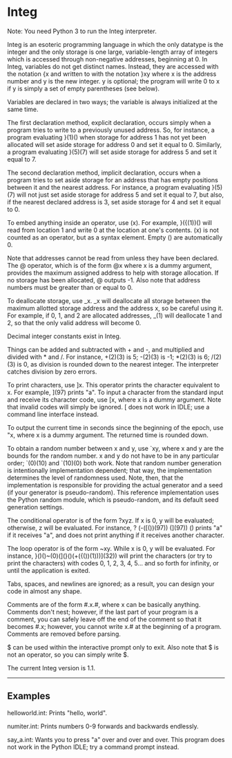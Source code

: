 
# Integ

Note: You need Python 3 to run the Integ interpreter.

Integ is an esoteric programming language in which the only datatype is the integer and the only storage is one large, variable-length array of integers which is accessed through non-negative addresses, beginning at 0. In Integ, variables do not get distinct names. Instead, they are accessed with the notation {x and written to with the notation }xy
where x is the address number and y is the new integer. y is optional; the program will write 0 to x if y is simply a set of empty parentheses (see below).

Variables are declared in two ways; the variable is always initialized at the same time.

The first declaration method, explicit declaration, occurs simply when a program tries to write to a previously unused address.
So, for instance, a program evaluating }(1)() when storage for address 1 has not yet been allocated will set aside storage for address 0 and set it equal to 0. Similarly, a program evaluating }(5)(7) will set aside storage for address 5 and set it equal to 7.

The second declaration method, implicit declaration, occurs when a program tries to set aside storage for an address that has empty positions between it and the nearest address. For instance, a program evaluating }(5)(7) will not just set aside storage for address 5 and set it equal to 7, but also, if the nearest declared address is 3, set aside storage for 4 and set it equal to 0.

To embed anything inside an operator, use (x). For example, }({(1))() will read from location 1 and write 0 at the location at one's contents. (x) is not counted as an operator, but as a syntax element. Empty () are automatically 0.

Note that addresses cannot be read from unless they have been declared. The @ operator, which is of the form @x where x is a dummy argument, provides the maximum
assigned address to help with storage allocation. If no storage has been allocated, @ outputs -1.
Also note that address numbers must be greater than or equal to 0.

To deallocate storage, use _x. _x will deallocate all storage between the maximum allotted storage address and the address x, so be careful using it.
For example, if 0, 1, and 2 are allocated addresses, _(1) will deallocate 1 and 2, so that the only valid address will become 0.

Decimal integer constants exist in Integ.

Things can be added and subtracted with + and -, and multiplied and divided with * and /. For instance, +(2)(3) is 5; -(2)(3) is -1; *(2)(3) is 6; /(2)(3) is 0, as division is rounded down to the nearest integer. The interpreter catches division by zero errors.

To print characters, use ]x. This operator prints the character equivalent to x. For example, ](97) prints "a".
To input a character from the standard input and receive its character code, use [x, where x is a dummy argument. Note that invalid codes will simply be ignored. [ does not work in IDLE; use a command line interface instead.

To output the current time in seconds since the beginning of the epoch, use "x, where x is a dummy argument. The returned time is rounded down.

To obtain a random number between x and y, use \`xy, where x and y are the bounds for the random number. x and y do not have to be in any particular order;
\`(0)(10) and \`(10)(0) both work. Note that random number generation is intentionally implementation dependent; that way, the implementation determines the level
of randomness used. Note, then, that the implementation is responsible for providing the actual generator and a seed (if your generator is pseudo-random). This
reference implementation uses the Python random module, which is pseudo-random, and its default seed generation settings.

The conditional operator is of the form ?xyz. If x is 0, y will be evaluated; otherwise,
z will be evaluated. For instance, ? (-(\[())(97)) (](97)) () prints "a" if it receives "a", and does not print anything if it receives another character.

The loop operator is of the form \~xy. While x is 0, y will be evaluated. For instance, }()()\~(0)(](}()(+({())(1)))](32)) will print the characters (or try to print the characters) with codes 0, 1, 2, 3, 4, 5... and so forth for infinity, or until the application is exited.

Tabs, spaces, and newlines are ignored; as a result, you can design your code in almost any shape.

Comments are of the form #.x.#, where x can be basically anything. Comments don't nest; however, if the last part of your program is a comment, you can safely leave off the end of the comment so that it becomes #.x; however, you cannot write x.# at the beginning of a program. Comments are removed before parsing.

$ can be used within the interactive prompt only to exit. Also note that $ is not an operator, so you can simply write $.

The current Integ version is 1.1.

----
Examples
----

helloworld.int: Prints "hello, world".

numiter.int: Prints numbers 0-9 forwards and backwards endlessly.

say_a.int: Wants you to press "a" over and over and over. This program does not work in the Python IDLE; try a command prompt instead.
